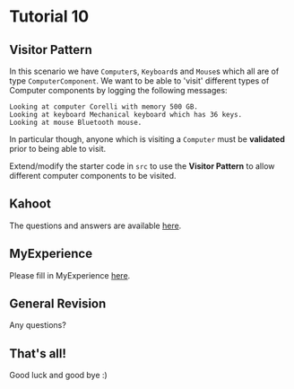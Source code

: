 # Tutorial 10

## Visitor Pattern

In this scenario we have `Computer`s, `Keyboard`s and `Mouse`s which all are of type `ComputerComponent`. We want to be able to 'visit' different types of Computer components by logging the following messages:

```
Looking at computer Corelli with memory 500 GB.
Looking at keyboard Mechanical keyboard which has 36 keys.
Looking at mouse Bluetooth mouse.
```

In particular though, anyone which is visiting a `Computer` must be **validated** prior to being able to visit.

Extend/modify the starter code in `src` to use the **Visitor Pattern** to allow different computer components to be visited.


## Kahoot

The questions and answers are available [here](https://create.kahoot.it/share/comp2511-week-10-kahoot/fba8b040-a51e-4731-ab2e-07199d92c3ac
).


## MyExperience

Please fill in MyExperience [here](https://myexperience.unsw.edu.au/unsw/).


## General Revision

Any questions?


## That's all!

Good luck and good bye :)

